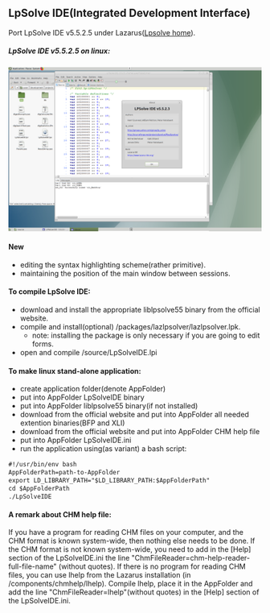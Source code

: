 ## LpSolve IDE(Integrated Development Interface)
Port LpSolve IDE v5.5.2.5 under Lazarus([Lpsolve home](https://sourceforge.net/projects/lpsolve/)).
##### LpSolve IDE v5.5.2.5 on linux:
![LPSolve IDE on Ubuntu-MATE](https://github.com/avk959/LazLpSolveIDE/blob/master/LpSolveIDE-gtk-2.png)
#### New
 - editing the syntax highlighting scheme(rather primitive).
 - maintaining the position of the main window between sessions.
#### To compile LpSolve IDE:
 - download and install the appropriate liblpsolve55 binary from the official website.
 - compile and install(optional) /packages/lazlpsolver/lazlpsolver.lpk.
   + note: installing the package is only necessary if you are going to edit forms.
 - open and compile /source/LpSolveIDE.lpi
#### To make linux stand-alone application:
 - create application folder(denote AppFolder)
 - put into AppFolder LpSolveIDE binary
 - put into AppFolder liblpsolve55 binary(if not installed)
 - download from the official website and put into AppFolder all needed extention binaries(BFP and XLI)
 - download from the official website and put into AppFolder CHM help file  
 - put into AppFolder LpSolveIDE.ini
 - run the application using(as variant) a bash script:
```
#!/usr/bin/env bash
AppFolderPath=path-to-AppFolder
export LD_LIBRARY_PATH="$LD_LIBRARY_PATH:$AppFolderPath"
cd $AppFolderPath
./LpSolveIDE 
```
#### A remark about CHM help file:
If you have a program for reading CHM files on your computer, 
and the CHM format is known system-wide, then nothing else needs to be done.
If the CHM format is not known system-wide, 
you need to add in the [Help] section of the LpSolveIDE.ini the line 
"ChmFileReader=chm-help-reader-full-file-name" (without quotes).
If there is no program for reading CHM files,
you can use lhelp from the Lazarus installation (in /components/chmhelp/lhelp).
Compile lhelp, place it in the AppFolder and add the line "ChmFileReader=lhelp"(without quotes) 
in the [Help] section of the LpSolveIDE.ini.

 
